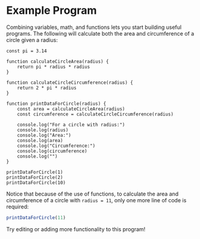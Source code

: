 # Example Program
Combining variables, math, and functions lets you start building useful programs. The following will calculate both the area and circumference of a circle given a radius:

```js,playground,editable
const pi = 3.14

function calculateCircleArea(radius) {
	return pi * radius * radius
}

function calculateCircleCircumference(radius) {
	return 2 * pi * radius
}

function printDataForCircle(radius) {
	const area = calculateCircleArea(radius)
	const circumference = calculateCircleCircumference(radius)

	console.log("For a circle with radius:")
	console.log(radius)
	console.log("Area:")
	console.log(area)
	console.log("Circumference:")
	console.log(circumference)
	console.log("")
}

printDataForCircle(1)
printDataForCircle(2)
printDataForCircle(10)
```

Notice that because of the use of functions, to calculate the area and circumference of a circle with `radius = 11`, only one more line of code is required:

```js
printDataForCircle(11)
```

Try editing or adding more functionality to this program!
